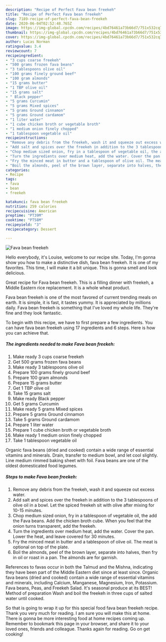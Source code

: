 ```yaml
---
description: "Recipe of Perfect Fava bean freekeh"
title: "Recipe of Perfect Fava bean freekeh"
slug: 7189-recipe-of-perfect-fava-bean-freekeh
date: 2020-06-04T02:52:48.765Z
image: https://img-global.cpcdn.com/recipes/4bd76461a73b66d7/751x532cq70/fava-bean-freekeh-recipe-main-photo.jpg
thumbnail: https://img-global.cpcdn.com/recipes/4bd76461a73b66d7/751x532cq70/fava-bean-freekeh-recipe-main-photo.jpg
cover: https://img-global.cpcdn.com/recipes/4bd76461a73b66d7/751x532cq70/fava-bean-freekeh-recipe-main-photo.jpg
author: Lucas Norman
ratingvalue: 3.4
reviewcount: 7
recipeingredient:
- "3 cups coarse freekeh"
- "500 grams frozen fava beans"
- "3 tablespoons olive oil"
- "100 grams finely ground beef"
- "100 gram almonds"
- "15 grams butter"
- "1 TBP olive oil"
- "15 grams salt"
- " Black pepper"
- "5 grams Curcumin"
- "5 grams Mixed spices"
- "5 grams Ground cinnamon"
- "5 grams Ground cardamom"
- "1 liter water"
- "1 cube chicken broth or vegetable broth"
- "1 medium onion finely chopped"
- "1 tablespoon vegetable oil"
recipeinstructions:
- "Remove any debris from the freekeh, wash it and squeeze out excess water."
- "Add salt and spices over the freekeh in addition to the 3 tablespoons of olive oil in a bowl. Let the spiced freekeh sit with olive after mixing for 10-15 minutes."
- "Chop medium sized onion, fry in a tablespoon of vegetable oil, the add the Fava beans. Add the chicken broth cube. When you feel that the onion turns transparent, add the freekeh."
- "Turn the ingredients over medium heat, add the water. Cover the pan. Lower the heat, and leave covered for 30 minutes."
- "Fry the minced meat in butter and a tablespoon of olive oil. The meat is optional on top of the plate."
- "Boil the almonds, peel of the brown layer, separate into halves, then fry in oil or roast in a pan. The almonds are for garnish."
categories:
- Recipe
tags:
- fava
- bean
- freekeh

katakunci: fava bean freekeh 
nutrition: 259 calories
recipecuisine: American
preptime: "PT39M"
cooktime: "PT58M"
recipeyield: "3"
recipecategory: Dessert

---
```



![Fava bean freekeh](https://img-global.cpcdn.com/recipes/4bd76461a73b66d7/751x532cq70/fava-bean-freekeh-recipe-main-photo.jpg)

Hello everybody, it's Louise, welcome to our recipe site. Today, I'm gonna show you how to make a distinctive dish, fava bean freekeh. It is one of my favorites. This time, I will make it a bit unique. This is gonna smell and look delicious.

Great recipe for Fava bean freekeh. This is a filling dinner with freekeh, a Middle Eastern rice replacement. It is a whole wheat product.

Fava bean freekeh is one of the most favored of current trending meals on earth. It is simple, it is fast, it tastes yummy. It is appreciated by millions daily. Fava bean freekeh is something that I've loved my whole life. They're fine and they look fantastic.


To begin with this recipe, we have to first prepare a few ingredients. You can have fava bean freekeh using 17 ingredients and 6 steps. Here is how you can achieve that.

<!--inarticleads1-->

##### The ingredients needed to make Fava bean freekeh:

1. Make ready 3 cups coarse freekeh
1. Get 500 grams frozen fava beans
1. Make ready 3 tablespoons olive oil
1. Prepare 100 grams finely ground beef
1. Prepare 100 gram almonds
1. Prepare 15 grams butter
1. Get 1 TBP olive oil
1. Take 15 grams salt
1. Make ready  Black pepper
1. Get 5 grams Curcumin
1. Make ready 5 grams Mixed spices
1. Prepare 5 grams Ground cinnamon
1. Take 5 grams Ground cardamom
1. Prepare 1 liter water
1. Prepare 1 cube chicken broth or vegetable broth
1. Make ready 1 medium onion finely chopped
1. Take 1 tablespoon vegetable oil


Organic fava beans (dried and cooked) contain a wide range of essential vitamins and minerals. Drain, transfer to medium bowl, and let cool slightly. Line medium rimmed baking sheet with foil. Fava beans are one of the oldest domesticated food legumes. 

<!--inarticleads2-->

##### Steps to make Fava bean freekeh:

1. Remove any debris from the freekeh, wash it and squeeze out excess water.
1. Add salt and spices over the freekeh in addition to the 3 tablespoons of olive oil in a bowl. Let the spiced freekeh sit with olive after mixing for 10-15 minutes.
1. Chop medium sized onion, fry in a tablespoon of vegetable oil, the add the Fava beans. Add the chicken broth cube. When you feel that the onion turns transparent, add the freekeh.
1. Turn the ingredients over medium heat, add the water. Cover the pan. Lower the heat, and leave covered for 30 minutes.
1. Fry the minced meat in butter and a tablespoon of olive oil. The meat is optional on top of the plate.
1. Boil the almonds, peel of the brown layer, separate into halves, then fry in oil or roast in a pan. The almonds are for garnish.


References to favas occur in both the Talmud and the Mishna, indicating they have been part of the Middle Eastern diet since at least since. Organic fava beans (dried and cooked) contain a wide range of essential vitamins and minerals, including Calcium, Manganese, Magnesium, Iron, Potassium. Fava beans, Peas, and Freekeh Salad. It&#39;s seasonal produce at its BEST! Method of preparation Wash and boil the freekeh in three cups of salted water until cooked. 

So that is going to wrap it up for this special food fava bean freekeh recipe. Thank you very much for reading. I am sure you will make this at home. There is gonna be more interesting food at home recipes coming up. Remember to bookmark this page in your browser, and share it to your loved ones, friends and colleague. Thanks again for reading. Go on get cooking!
